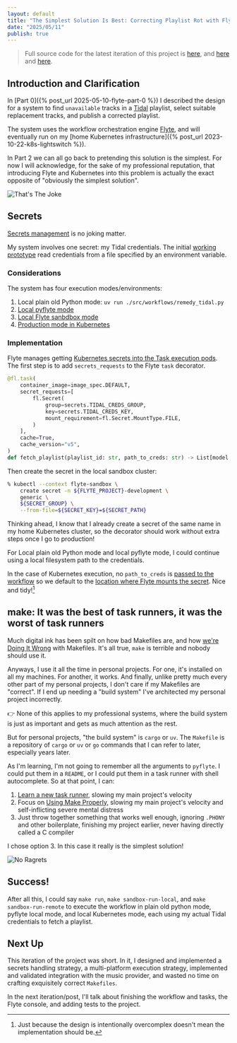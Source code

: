 ```yaml
---
layout: default
title: "The Simplest Solution Is Best: Correcting Playlist Rot with Flyte and Kubernetes (Part 1)"
date: "2025/05/11"
publish: true
---
```


> Full source code for the latest iteration of this project is [here](https://github.com/mikepartelow/homeslice/blob/main/apps/backup-tidal/remedy_unavailables.py), and [here](https://github.com/mikepartelow/homeslice/tree/main/apps/remedy-tidal) and [here](https://github.com/mikepartelow/homeslice/tree/main/pulumi/flyte).

## Introduction and Clarification

In [Part 0]({% post_url 2025-05-10-flyte-part-0 %}) I described the design for a system to find `unavailable` tracks in a [Tidal](http://tidal.com) playlist, select suitable replacement tracks, and publish a corrected playlist. 

The system uses the workflow orchestration engine [Flyte](http://flyte.org), and will eventually run on my [home Kubernetes infrastructure]({% post_url 2023-10-22-k8s-lightswitch %}).

In Part 2 we can all go back to pretending this solution is the simplest. For now I will acknowledge, for the sake of my professional reputation, that introducing Flyte and Kubernetes into this problem is actually the exact opposite of "obviously the simplest solution".

![That's The Joke](/assets/img/thats-the-joke.png) 

## Secrets

[Secrets management](https://cheatsheetseries.owasp.org/cheatsheets/Secrets_Management_Cheat_Sheet.html) is no joking matter. 

My system involves one secret: my Tidal credentials. The initial [working prototype](https://github.com/mikepartelow/homeslice/blob/main/apps/backup-tidal/remedy_unavailables.py#L25) read credentials from a file specified by an environment variable.

### Considerations

The system has four execution modes/environments:

1. Local plain old Python mode: `uv run ./src/workflows/remedy_tidal.py`
2. [Local pyflyte mode](https://docs-legacy.flyte.org/en/latest/user_guide/getting_started_with_workflow_development/running_a_workflow_locally.html#getting-started-running-workflow-local-python-environment)
3. [Local Flyte sanbdbox mode](https://docs-legacy.flyte.org/en/latest/user_guide/getting_started_with_workflow_development/running_a_workflow_locally.html#running-a-workflow-in-a-local-flyte-cluster)
4. [Production mode in Kubernetes](https://docs-legacy.flyte.org/en/latest/deployment/deployment/cloud_simple.html)

### Implementation

Flyte manages getting [Kubernetes secrets into the Task execution pods](https://www.union.ai/docs/flyte/deployment/flyte-configuration/secrets/). The first step is to add `secrets_requests` to the Flyte `task` decorator.

```python
@fl.task(
    container_image=image_spec.DEFAULT,
    secret_requests=[
        fl.Secret(
            group=secrets.TIDAL_CREDS_GROUP,
            key=secrets.TIDAL_CREDS_KEY,
            mount_requirement=fl.Secret.MountType.FILE,
        )
    ],
    cache=True,
    cache_version="v5",
)
def fetch_playlist(playlist_id: str, path_to_creds: str) -> List[model.Track]:
```

Then create the secret in the local sandbox cluster:

```bash
% kubectl --context flyte-sandbox \
    create secret -n ${FLYTE_PROJECT}-development \
    generic \
    ${SECRET_GROUP} \
    --from-file=${SECRET_KEY}=${SECRET_PATH}
```

Thinking ahead, I know that I already create a secret of the same name in my home Kubernetes cluster, so the decorator should work without extra steps once I go to production!

For Local plain old Python mode and local pyflyte mode, I could continue using a local filesystem path to the credentials.

In the case of Kubernetes execution, no `path_to_creds` is [passed to the workflow](https://github.com/mikepartelow/homeslice/blob/59b17f2246d9854e144ce099ebb7397453bec9e3/apps/remedy-tidal/src/workflows/remedy_tidal.py#L23) so we default to the [location where Flyte mounts the secret](https://github.com/mikepartelow/homeslice/blob/59b17f2246d9854e144ce099ebb7397453bec9e3/apps/remedy-tidal/src/orchestration/secrets.py#L5). Nice and tidy![^1]

[^1]: Just because the design is intentionally overcomplex doesn't mean the implementation should be.

## make: It was the best of task runners, it was the worst of task runners

Much digital ink has been spilt on how bad Makefiles are, and how [we're Doing It Wrong](https://tech.davis-hansson.com/p/make/) with Makefiles. It's all true, `make` is terrible and nobody should use it.

Anyways, I use it all the time in personal projects. For one, it's installed on all my machines. For another, it works. And finally, unlike pretty much every other part of my personal projects, I don't care if my Makefiles are "correct". If I end up needing a "build system" I've architected my personal project incorrectly.

👉 None of this applies to my professional systems, where the build system is just as important and gets as much attention as the rest. 

But for personal projects, "the build system" is `cargo` or `uv`. The `Makefile` is a repository of `cargo` or `uv` or `go` commands that I can refer to later, especially years later. 

As I'm learning, I'm not going to remember all the arguments to `pyflyte`. I could put them in a `README`, or I could put them in a task runner with shell autocomplete. So at that point, I can:

1. [Learn a new task runner](https://stackoverflow.com/questions/66800/promising-alternatives-to-make), slowing my main project's velocity
2. Focus on [Using Make Properly](https://makefiletutorial.com), slowing my main project's velocity and self-inflicting severe mental distress
3. Just throw together something that works well enough, ignoring `.PHONY` and other boilerplate, finishing my project earlier, never having directly called a C compiler

I chose option 3. In this case it really is the simplest solution!

![No Ragrets](/assets/img/no-ragrets.png) 


## Success!

After all this, I could say `make run`, `make sandbox-run-local`, and `make sandbox-run-remote` to execute the workflow in plain old python mode, pyflyte local mode, and local Kubernetes mode, each using my actual Tidal credentials to fetch a playlist.

## Next Up

This iteration of the project was short. In it, I designed and implemented a secrets handling strategy, a multi-platform execution strategy, implemented and validated integration with the music provider, and wasted no time on crafting exquisitely correct `Makefiles`.

In the next iteration/post, I'll talk about finishing the workflow and tasks, the Flyte console, and adding tests to the project.
